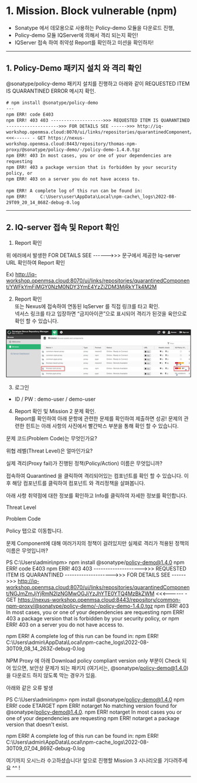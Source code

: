 # 1. Mission. Block vulnerable (npm)
* Sonatype 에서 데모용으로 사용하는 Policy-demo 모듈을 다운로드 진행,
* Policy-demo 모듈 IQServer에 의해서 격리 되는지 확인! 
* IQServer 접속 하여 취약성 Report를 확인하고 미션을 확인하자! 
---
## 1. Policy-Demo 패키지 설치 와 격리 확인
@sonatype/policy-demo 패키지 설치를 진행하고 아래와 같이 
REQUESTED ITEM IS QUARANTINED ERROR 메시지 확인.

```
# npm install @sonatype/policy-demo
---
npm ERR! code E403
npm ERR! 403 403 -------------------->>> REQUESTED ITEM IS QUARANTINED -------------------->>> FOR DETAILS SEE ------>>> http://iq-workshop.openmsa.cloud:8070/ui/links/repositories/quarantinedComponent/YWFkYmFiMGY0NzM0NDY3YmE4YzZjZDM3MjRkYTk4M2M <<<------ - GET https://nexus-workshop.openmsa.cloud:8443/repository/thomas-npm-proxy/@sonatype/policy-demo/-/policy-demo-1.4.0.tgz
npm ERR! 403 In most cases, you or one of your dependencies are requesting
npm ERR! 403 a package version that is forbidden by your security policy, or
npm ERR! 403 on a server you do not have access to.

npm ERR! A complete log of this run can be found in:
npm ERR!     C:\Users\user\AppData\Local\npm-cache\_logs\2022-08-29T09_20_14_868Z-debug-0.log
```
---

## 2. IQ-server 접속 및 Report 확인
1.  Report 확인 

위 에러에서 발생한 FOR DETAILS SEE ------>>>  문구에서 제공한 Iq-server URL 확인하여 Report 확인 

Ex) http://iq-workshop.openmsa.cloud:8070/ui/links/repositories/quarantinedComponent/YWFkYmFiMGY0NzM0NDY3YmE4YzZjZDM3MjRkYTk4M2M


2. Report 확인 <br>
또는 Nexus에 접속하여 연동된 IqServer 를 직접 링크를 타고 확인. <br>
넥서스 링크를 타고 입장하면 “금지아이콘”으로 표시되어 격리가 된것을 육안으로 확인 할 수 있습니다.

![img](https://github.com/OSCKOREA-WORKSHOP/NEXUS-FIREWALL-202306/blob/master/img/nexus_report.png)

3. 로그인
* ID / PW : demo-user / demo-user 

4. Report 확인 및 Mission 2 문제 확인. <br>
Report를 확인하여 아래 문항에 관련한 문제를 확인하여 제출하면 성공!
문제의 관련한 힌트는 아래 사항의 사진에서 빨간박스 부분을 통해 확인 할 수 있습니다.

문제 코드(Problem Code)는 무엇인가요?

위협 레벨(Threat Level)은 얼마인가요?

실제 격리(Proxy fail)가 진행된 정책(Policy/Action) 이름은 무엇입니까?

접속하여  Quarantined 을 클릭하여 격리되어있는 컴포넌트를 확인 할 수 있습니다.
이후 해당 컴포넌트를 클릭하여 컴포넌트 와 격리정책을 살펴봅니다.


아래 사항 취약점에 대한 정보를 확인하고 Info를 클릭하여 자세한 정보를 확인합니다.

Threat Level

Problem Code


Policy 탭으로 이동합니다.

문제 Component에 대해 여러가지의 정책이 걸려있지만 실제로 격리가 적용된 정책의 이름은 무엇입니까?


 

 


PS C:\Users\admin\npm> npm install @sonatype/policy-demo@1.4.0
npm ERR! code E403
npm ERR! 403 403 -------------------->>> REQUESTED ITEM IS QUARANTINED -------------------->>> FOR DETAILS SEE ------>>> http://iq-workshop.openmsa.cloud:8070/ui/links/repositories/quarantinedComponent/NGJmZmJjYjRmN2IzNGMwOGJjYzJhYTE0YTQ4MzBkZWM <<<------ - GET https://nexus-workshop.openmsa.cloud:8443/repository/common-npm-proxy/@sonatype/policy-demo/-/policy-demo-1.4.0.tgz
npm ERR! 403 In most cases, you or one of your dependencies are requesting
npm ERR! 403 a package version that is forbidden by your security policy, or
npm ERR! 403 on a server you do not have access to.

npm ERR! A complete log of this run can be found in:
npm ERR!     C:\Users\admin\AppData\Local\npm-cache\_logs\2022-08-30T09_08_14_263Z-debug-0.log

NPM Proxy 에 아래 Download policy compliant version only 부분이 Check 되어 있으면, 보안상 문제가 되는 패키지 (여기서는, @sonatype/policy-demo@1.4.0) 을 다운로드 하지 않도록 막는 경우가 있음.


아래와 같은 오류 발생


PS C:\Users\admin\npm> npm install @sonatype/policy-demo@1.4.0
npm ERR! code ETARGET
npm ERR! notarget No matching version found for @sonatype/policy-demo@1.4.0.
npm ERR! notarget In most cases you or one of your dependencies are requesting
npm ERR! notarget a package version that doesn't exist.

npm ERR! A complete log of this run can be found in:
npm ERR!     C:\Users\admin\AppData\Local\npm-cache\_logs\2022-08-30T09_07_04_869Z-debug-0.log
 

여기까지 오시느라 수고하셨습니다! 
앞으로 진행할 Mission 3 시나리오를 기다려주세요 ^^ ! 

 



---
